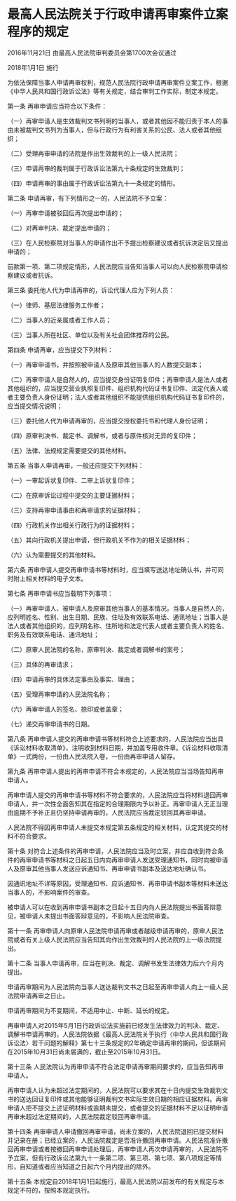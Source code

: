 # 最高人民法院关于行政申请再审案件立案程序的规定

2016年11月21日 由最高人民法院审判委员会第1700次会议通过

2018年1月1日 施行

<!-- INFO END -->

为依法保障当事人申请再审权利，规范人民法院行政申请再审案件立案工作，根据《中华人民共和国行政诉讼法》等有关规定，结合审判工作实际，制定本规定。

第一条 再审申请应当符合以下条件：

（一）再审申请人是生效裁判文书列明的当事人，或者其他因不能归责于本人的事由未被裁判文书列为当事人，但与行政行为有利害关系的公民、法人或者其他组织；

（二）受理再审申请的法院是作出生效裁判的上一级人民法院；

（三）申请再审的裁判属于行政诉讼法第九十条规定的生效裁判；

（四）申请再审的事由属于行政诉讼法第九十一条规定的情形。

第二条 申请再审，有下列情形之一的，人民法院不予立案：

（一）再审申请被驳回后再次提出申请的；

（二）对再审判决、裁定提出申请的；

（三）在人民检察院对当事人的申请作出不予提出检察建议或者抗诉决定后又提出申请的；

前款第一项、第二项规定情形，人民法院应当告知当事人可以向人民检察院申请检察建议或者抗诉。

第三条 委托他人代为申请再审的，诉讼代理人应为下列人员：

（一）律师、基层法律服务工作者；

（二）当事人的近亲属或者工作人员；

（三）当事人所在社区、单位以及有关社会团体推荐的公民。

第四条 申请再审，应当提交下列材料：

（一）再审申请书，并按照被申请人及原审其他当事人的人数提交副本；

（二）再审申请人是自然人的，应当提交身份证明复印件；再审申请人是法人或者其他组织的，应当提交营业执照复印件、组织机构代码证书复印件、法定代表人或者主要负责人身份证明；法人或者其他组织不能提供组织机构代码证书复印件的，应当提交情况说明；

（三）委托他人代为申请再审的，应当提交授权委托书和代理人身份证明；

（四）原审判决书、裁定书、调解书，或者与原件核对无异的复印件；

（五）法律、法规规定需要提交的其他材料。

第五条 当事人申请再审，一般还应提交下列材料：

（一）一审起诉状复印件、二审上诉状复印件；

（二）在原审诉讼过程中提交的主要证据材料；

（三）支持再审申请事由和再审请求的证据材料；

（四）行政机关作出相关行政行为的证据材料；

（五）其向行政机关提出申请，但行政机关不作为的相关证据材料；

（六）认为需要提交的其他材料。

第六条 再审申请人提交再审申请书等材料时，应当填写送达地址确认书，并可同时附上相关材料的电子文本。

第七条 再审申请书应当载明下列事项：

（一）再审申请人、被申请人及原审其他当事人的基本情况。当事人是自然人的，应列明姓名、性别、出生日期、民族、住址及有效联系电话、通讯地址；当事人是法人或者其他组织的，应列明名称、住所地和法定代表人或者主要负责人的姓名、职务及有效联系电话、通讯地址；

（二）原审人民法院的名称，原审判决、裁定或者调解书的案号；

（三）具体的再审请求；

（四）申请再审的具体法定事由及事实、理由；

（五）受理再审申请的人民法院名称；

（六）再审申请人的签名、捺印或者盖章；

（七）递交再审申请书的日期。

第八条 再审申请人提交的再审申请书等材料符合上述要求的，人民法院应当出具《诉讼材料收取清单》，注明收到材料日期，并加盖专用收件章。《诉讼材料收取清单》一式两份，一份由人民法院入卷，一份由再审申请人留存。

第九条 再审申请人提出的再审申请不符合本规定的，人民法院应当当场告知再审申请人。

再审申请人提交的再审申请书等材料不符合要求的，人民法院应当将材料退回再审申请人，并一次性全面告知其在指定的合理期限内予以补正。再审申请人无正当理由逾期不予补正且仍坚持申请再审的，人民法院应当裁定驳回其再审申请。

人民法院不得因再审申请人未提交本规定第五条规定的相关材料，认定其提交的材料不符合要求。

第十条 对符合上述条件的再审申请，人民法院应当及时立案，并应自收到符合条件的再审申请书等材料之日起五日内向再审申请人发送受理通知书，同时向被申请人及原审其他当事人发送应诉通知书、再审申请书副本及送达地址确认书。

因通讯地址不详等原因，受理通知书、应诉通知书、再审申请书副本等材料未送达当事人的，不影响案件的审查。

被申请人可以在收到再审申请书副本之日起十五日内向人民法院提出书面答辩意见，被申请人未提出书面答辩意见的，不影响人民法院审查。

第十一条 再审申请人向原审人民法院申请再审或者越级申请再审的，原审人民法院或者有关上级人民法院应当告知其向作出生效裁判的人民法院的上一级法院提出。

第十二条 当事人申请再审，应当在判决、裁定、调解书发生法律效力后六个月内提出。

申请再审期间为人民法院向当事人送达裁判文书之日起至再审申请人向上一级人民法院申请再审之日止。

申请再审期间为不变期间，不适用中止、中断、延长的规定。

再审申请人对2015年5月1日行政诉讼法实施前已经发生法律效力的判决、裁定、调解书申请再审的，人民法院依据《最高人民法院关于执行〈中华人民共和国行政诉讼法〉若干问题的解释》第七十三条规定的2年确定申请再审的期间，但该期间在2015年10月31日尚未届满的，截止至2015年10月31日。

第十三条 人民法院认为再审申请不符合法定申请再审期间要求的，应当告知再审申请人。

再审申请人认为未超过法定期间的，人民法院可以要求其在十日内提交生效裁判文书的送达回证复印件或其他能够证明裁判文书实际生效日期的相应证据材料。再审申请人拒不提交上述证明材料或逾期未提交，或者提交的证据材料不足以证明申请再审未超过法定期间的，人民法院裁定驳回再审申请。

第十四条 再审申请人申请撤回再审申请，尚未立案的，人民法院退回已提交材料并记录在册；已经立案的，人民法院裁定是否准许撤回再审申请。人民法院准许撤回再审申请或者按撤回再审申请处理后，再审申请人再次申请再审的，人民法院不予立案，但有行政诉讼法第九十一条第二项、第三项、第七项、第八项规定等情形，自知道或者应当知道之日起六个月内提出的除外。

第十五条 本规定自2018年1月1日起施行，最高人民法院以前发布的有关规定与本规定不符的，按照本规定执行。

